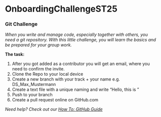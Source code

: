 # OnboardingChallengeST25

### Git Challenge

*When you write and manage code, especially together with others, you need a git repository. With this little challenge, you will learn the basics and be prepared for your group work.*

**The task:**
    
1. After you got added as a contributor you will get an email, where you need to confirm the invite.
2. Clone the Repo to your local device
3. Create a new branch with your track + your name e.g. DS_Max_Mustermann
4. Create a text file with a unique naming and write  “Hello, this is <yourname>”
5. Push to your branch
6. Create a pull request online on GitHub.com

*Need help? Check out our [How To: GitHub Guide](https://www.notion.so/1193136e63a84c3ea04469f3bf619f6e)*
